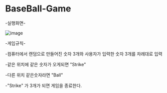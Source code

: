 # BaseBall-Game

-실행화면-

![image](https://user-images.githubusercontent.com/102803326/173282514-06e85df3-f559-40f5-a697-41aa630f81fb.png)

-게임규칙-

-컴퓨터에서 랜덤으로 만들어진 숫자 3개와 사용자가 입력한 숫자 3개를 차례대로 입력

-같은 위치에 같은 숫자가 오게되면 "Strike"

-다른 위치 같은숫자라면 "Ball"

-"Strike" 가 3개가 되면 게임을 종료한다.

 

